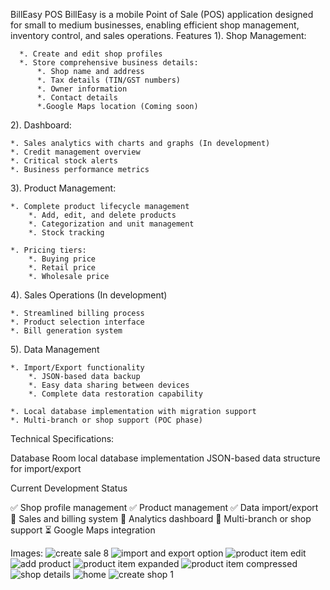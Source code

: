 BillEasy POS
BillEasy is a mobile Point of Sale (POS) application designed for small to medium businesses, enabling efficient shop management, inventory control, and sales operations.
Features
1). Shop Management:

      *. Create and edit shop profiles
      *. Store comprehensive business details:
          *. Shop name and address
          *. Tax details (TIN/GST numbers)
          *. Owner information
          *. Contact details
          *.Google Maps location (Coming soon)

2). Dashboard:

    *. Sales analytics with charts and graphs (In development)
    *. Credit management overview
    *. Critical stock alerts
    *. Business performance metrics

3). Product Management:

    *. Complete product lifecycle management
        *. Add, edit, and delete products
        *. Categorization and unit management  
        *. Stock tracking

    *. Pricing tiers:
        *. Buying price
        *. Retail price
        *. Wholesale price

4). Sales Operations (In development)

    *. Streamlined billing process
    *. Product selection interface  
    *. Bill generation system

5). Data Management

    *. Import/Export functionality
        *. JSON-based data backup
        *. Easy data sharing between devices
        *. Complete data restoration capability

    *. Local database implementation with migration support
    *. Multi-branch or shop support (POC phase)

Technical Specifications:

Database
  Room local database implementation
  JSON-based data structure for import/export

Current Development Status

✅ Shop profile management
✅ Product management
✅ Data import/export
🚧 Sales and billing system
🚧 Analytics dashboard
🚧 Multi-branch or shop support
⏳ Google Maps integration

Images:
![create sale 8](https://github.com/user-attachments/assets/6c27d0b6-26ab-45e1-9157-ec663a18c5d2)
![import and export option](https://github.com/user-attachments/assets/e97af17d-072a-4121-9579-82a4c7f12bf1)
![product item edit](https://github.com/user-attachments/assets/530d2699-4180-49ee-9490-d941794e4803)
![add product](https://github.com/user-attachments/assets/249fa4a4-d7bf-4466-842a-40a57f3c98e0)
![product item expanded](https://github.com/user-attachments/assets/ec469adb-85c8-44f2-9d17-7ee49787e359)
![product item compressed](https://github.com/user-attachments/assets/b4da32e7-053e-4393-8361-5a5705c19ab6)
![shop details](https://github.com/user-attachments/assets/351c3753-4bad-4b57-8704-b34a76f3483e)
![home ](https://github.com/user-attachments/assets/f0a4f0a0-11ea-4827-9e88-b54f0c47f22d)
![create shop 1](https://github.com/user-attachments/assets/c58f5dca-bd7a-4e69-aa3b-968522748890)

